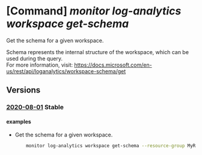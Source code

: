 # [Command] _monitor log-analytics workspace get-schema_

Get the schema for a given workspace.

Schema represents the internal structure of the workspace, which can be used during the query.\
For more information, visit: https://docs.microsoft.com/en-us/rest/api/loganalytics/workspace-schema/get

## Versions

### [2020-08-01](/Resources/mgmt-plane/L3N1YnNjcmlwdGlvbnMve30vcmVzb3VyY2Vncm91cHMve30vcHJvdmlkZXJzL21pY3Jvc29mdC5vcGVyYXRpb25hbGluc2lnaHRzL3dvcmtzcGFjZXMve30vc2NoZW1h/2020-08-01.xml) **Stable**

<!-- mgmt-plane /subscriptions/{}/resourcegroups/{}/providers/microsoft.operationalinsights/workspaces/{}/schema 2020-08-01 -->

#### examples

- Get the schema for a given workspace.
    ```bash
        monitor log-analytics workspace get-schema --resource-group MyResourceGroup --workspace-name MyWorkspace
    ```
